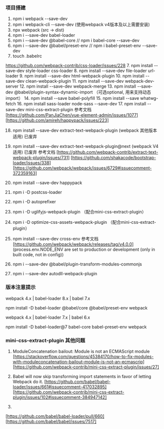 ### 项目搭建
1. npm i webpack --save-dev
2. npm i webpack-cli --save-dev (使用webpack v4版本及以上需要安装)
3. npx webpack (src -> dist)
4. npm i --save-dev babel-loader
5. npm i --save-dev @babel-core  // npm i babel-core --save-dev
5. npm i --save-dev @babel/preset-env // npm i babel-preset-env --save-dev
6. touch .babelrc

https://github.com/webpack-contrib/css-loader/issues/228
7. npm install --save-dev style-loader css-loader
8. npm install --save-dev file-loader url-loader
9. npm install --save-dev html-webpack-plugin
10. npm install --save-dev clean-webpack-plugin
11. npm install --save-dev webpack-dev-server
12. npm install --save-dev webpack-merge
13. npm install --save-dev @babel/plugin-syntax-dynamic-import （可选optional, 用来支持动态import）
14. npm install --save babel-polyfill
15. npm install --save whatwg-fetch
16. npm install sass-loader node-sass --save-dev
17. npm install --save-dev mini-css-extract-plugin
参考文档
[https://github.com/PanJiaChen/vue-element-admin/issues/1077]
[https://github.com/amireh/happypack/issues/223]

18. npm install --save-dev extract-text-webpack-plugin (webpack 其他版本适用)  已废弃
19. npm install --save-dev extract-text-webpack-plugin@next (webpack V4适用)  已废弃
参考文档
[https://github.com/webpack-contrib/extract-text-webpack-plugin/issues/731]
[https://github.com/shakacode/bootstrap-loader/issues/338]
[https://github.com/webpack/webpack/issues/6729#issuecomment-372359163]


20. npm install --save-dev happypack
21. npm i -D postcss-loader
22. npm i -D autoprefixer
23. npm i -D uglifyjs-webpack-plugin  （配合mini-css-extract-plugin）
24. npm i -D optimize-css-assets-webpack-plugin （配合mini-css-extract-plugin）

25. npm install --save-dev cross-env
参考文档
[https://github.com/webpack/webpack/releases/tag/v4.0.0]
(process.env.NODE_ENV are set to production or development (only in built code, not in config))

26. npm i --save-dev @babel/plugin-transform-modules-commonjs

27. npm i --save-dev autodll-webpack-plugin



### 版本注意提示
webpack 4.x | babel-loader 8.x | babel 7.x

npm install -D babel-loader @babel/core @babel/preset-env webpack

webpack 4.x | babel-loader 7.x | babel 6.x

npm install -D babel-loader@7 babel-core babel-preset-env webpack


### mini-css-extract-plugin 其他问题
1. ModuleConcatenation bailout: Module is not an ECMAScript module
[https://stackoverflow.com/questions/45384170/how-to-fix-modules-with-moduleconcatenation-bailout-module-is-not-an-ecmascrip]
[https://github.com/webpack-contrib/mini-css-extract-plugin/issues/27]

2. Babel will now skip transforming import statements in favor of letting Webpack do it.
[https://github.com/babel/babel-loader/issues/661#issuecomment-417032895]
[https://github.com/webpack-contrib/mini-css-extract-plugin/issues/102#issuecomment-384947142]


3.
[https://github.com/babel/babel-loader/pull/660]
[https://github.com/babel/babel/issues/7517]